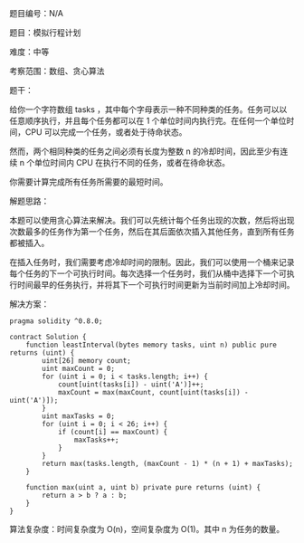 题目编号：N/A

题目：模拟行程计划

难度：中等

考察范围：数组、贪心算法

题干：

给你一个字符数组 tasks ，其中每个字母表示一种不同种类的任务。任务可以以任意顺序执行，并且每个任务都可以在 1 个单位时间内执行完。在任何一个单位时间，CPU 可以完成一个任务，或者处于待命状态。

然而，两个相同种类的任务之间必须有长度为整数 n 的冷却时间，因此至少有连续 n 个单位时间内 CPU 在执行不同的任务，或者在待命状态。

你需要计算完成所有任务所需要的最短时间。

解题思路：

本题可以使用贪心算法来解决。我们可以先统计每个任务出现的次数，然后将出现次数最多的任务作为第一个任务，然后在其后面依次插入其他任务，直到所有任务都被插入。

在插入任务时，我们需要考虑冷却时间的限制。因此，我们可以使用一个桶来记录每个任务的下一个可执行时间。每次选择一个任务时，我们从桶中选择下一个可执行时间最早的任务执行，并将其下一个可执行时间更新为当前时间加上冷却时间。

解决方案：

```solidity
pragma solidity ^0.8.0;

contract Solution {
    function leastInterval(bytes memory tasks, uint n) public pure returns (uint) {
        uint[26] memory count;
        uint maxCount = 0;
        for (uint i = 0; i < tasks.length; i++) {
            count[uint(tasks[i]) - uint('A')]++;
            maxCount = max(maxCount, count[uint(tasks[i]) - uint('A')]);
        }
        uint maxTasks = 0;
        for (uint i = 0; i < 26; i++) {
            if (count[i] == maxCount) {
                maxTasks++;
            }
        }
        return max(tasks.length, (maxCount - 1) * (n + 1) + maxTasks);
    }
    
    function max(uint a, uint b) private pure returns (uint) {
        return a > b ? a : b;
    }
}
```

算法复杂度：时间复杂度为 O(n)，空间复杂度为 O(1)。其中 n 为任务的数量。